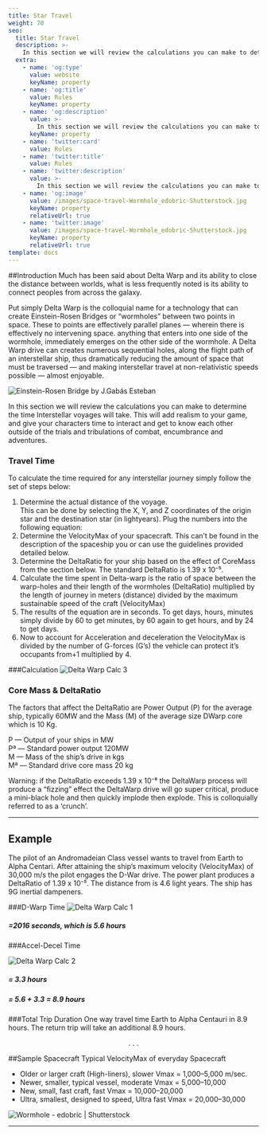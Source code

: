 ```yaml
---
title: Star Travel
weight: 70
seo:
  title: Star Travel
  description: >-
    In this section we will review the calculations you can make to determine the time Interstellar voyages will take.
  extra:
    - name: 'og:type'
      value: website
      keyName: property
    - name: 'og:title'
      value: Rules
      keyName: property
    - name: 'og:description'
      value: >-
        In this section we will review the calculations you can make to determine the time Interstellar voyages will take.
      keyName: property
    - name: 'twitter:card'
      value: Rules
    - name: 'twitter:title'
      value: Rules
    - name: 'twitter:description'
      value: >-
        In this section we will review the calculations you can make to determine the time Interstellar voyages will take.
    - name: 'og:image'
      value: /images/space-travel-Wormhole_edobric-Shutterstock.jpg
      keyName: property
      relativeUrl: true
    - name: 'twitter:image'
      value: /images/space-travel-Wormhole_edobric-Shutterstock.jpg
      keyName: property
      relativeUrl: true
template: docs
---
```


##Introduction
Much has been said about Delta Warp and its ability to close the distance between worlds, what is less frequently noted is its ability to connect peoples from across the galaxy.

Put simply Delta Warp is the colloquial name for a technology that can create Einstein-Rosen Bridges or “wormholes” between two points in space. These to points are effectively parallel planes — wherein there is effectively no intervening space. anything that enters into one side of the wormhole, immediately emerges on the other side of the wormhole. A Delta Warp drive can creates numerous sequential holes, along the flight path of an interstellar ship, thus dramatically reducing the amount of space that must be traversed — and making interstellar travel at non-relativistic speeds possible — almost enjoyable.

![Einstein-Rosen Bridge by J.Gabás Esteban](/images/space-travel-Einstein-Rosen-Bridge-J.Gabas-Esteban.jpg)</p>

In this section we will review the calculations you can make to determine the time Interstellar voyages will take. This will add realism to your game, and give your characters time to interact and get to know each other outside of the trials and tribulations of combat, encumbrance and adventures.

### Travel Time
To calculate the time required for any interstellar journey simply follow the set of steps below:<br>
1. Determine the actual distance of the voyage.<br> This can be done by selecting the X, Y, and Z coordinates of the origin star and the destination star (in lightyears). Plug the numbers into the following equation:
2. Determine the VelocityMax of your spacecraft. This can’t be found in the description of the spaceship you or can use the guidelines provided detailed below.
3. Determine the DeltaRatio for your ship based on the effect of CoreMass from the section below. The standard DeltaRatio is 1.39 x 10⁻⁵.
4. Calculate the time spent in Delta-warp is the ratio of space between the warp-holes and their length of the wormholes (DeltaRatio) multiplied by the length of journey in meters (distance) divided by the maximum sustainable speed of the craft (VelocityMax)
5. The results of the equation are in seconds. To get days, hours, minutes simply divide by 60 to get minutes, by 60 again to get hours, and by 24 to get days.
6. Now to account for Acceleration and deceleration the VelocityMax is divided by the number of G-forces (G’s) the vehicle can protect it’s occupants from+1 multiplied by 4.

###Calculation
![Delta Warp Calc 3](/images/delta-calc-3.png)</p>

### Core Mass & DeltaRatio
The factors that affect the DeltaRatio are Power Output (P) for the average ship, typically 60MW and the Mass (M) of the average size DWarp core which is 10 Kg.

P  — Output of your ships in MW<br>
Pª — Standard power output 120MW<br>
M  — Mass of the ship’s drive in kgs<br>
Mª — Standard drive core mass 20 kg<br>

<div class="important">Warning: if the DeltaRatio exceeds 1.39 x 10⁻⁸ the DeltaWarp process will produce a “fizzing” effect the DeltaWarp drive will go super critical, produce a mini-black hole and then quickly implode then explode. This is colloquially referred to as a ‘crunch’.</div>

---

## Example
The pilot of an Andromadeian Class vessel wants to travel from Earth to Alpha Centari. After attaining the ship’s maximum velocity (VelocityMax) of 30,000 m/s the pilot engages the D-War drive. The power plant produces a DeltaRatio of 1.39 x 10⁻⁵. The distance from is 4.6 light years. The ship has 9G inertial dampeners.

###D-Warp Time
![Delta Warp Calc 1](/images/delta-calc-1.png)</p>

##### =2016 seconds, which is 5.6 hours

###Accel-Decel Time

![Delta Warp Calc 2](/images/delta-calc-2.png)</p>

##### = 3.3 hours
##### = 5.6 + 3.3 = 8.9 hours

###Total Trip Duration
One way travel time Earth to Alpha Centauri in 8.9 hours. The return trip will take an additional 8.9 hours.

<center> . . . </center>


##Sample Spacecraft
Typical VelocityMax of everyday Spacecraft<br>
* Older or larger craft (High-liners), slower Vmax = 1,000–5,000 m/sec.
* Newer, smaller, typical vessel, moderate Vmax = 5,000–10,000
* New, small, fast craft, fast Vmax = 10,000–20,000
* Ultra, smallest, designed to speed, Ultra fast Vmax = 20,000–30,000



![Wormhole - edobric | Shutterstock](/images/space-travel-Wormhole_edobric-Shutterstock.jpg)</p>

---
